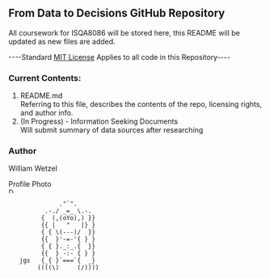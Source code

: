## From Data to Decisions GitHub Repository

All coursework for ISQA8086 will be stored here, this README will be updated as new files are added.

----Standard [MIT License](https://opensource.org/licenses/MIT) Applies to all code in this Repository---- 
  
    
### Current Contents:

1. README.md  
  Referring to this file, describes the contents of the repo, licensing rights, and author info.
2. (In Progress) - Information Seeking Documents  
  Will submit summary of data sources after researching


### Author
William Wetzel

<figcaption>Profile Photo</figcaption>
<img src="http://www.adventuresinpoortaste.com/wp-content/uploads/2009/07/gorilla-150x150.jpg" alt="Drawing" style="width: 10px;"/> 


                  ."`".
              .-./ _=_ \.-.
             {  (,(oYo),) }}
             {{ |   "   |} }
             { { \(---)/  }}
             {{  }'-=-'{ } }
             { { }._:_.{  }}
             {{  } -:- { } }
       jgs   {_{ }`===`{  _}
            ((((\)     (/)))) 
